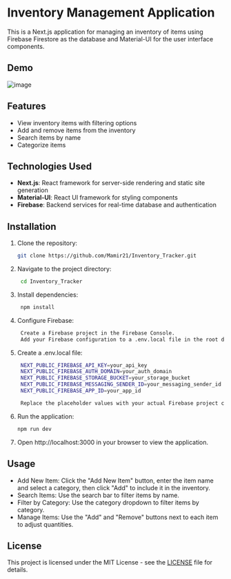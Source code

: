 # Inventory Management Application

This is a Next.js application for managing an inventory of items using Firebase Firestore as the database and Material-UI for the user interface components.

## Demo

![image](https://github.com/user-attachments/assets/336cfff9-a57e-4ff6-91ec-211a39fef91b)

## Features

- View inventory items with filtering options
- Add and remove items from the inventory
- Search items by name
- Categorize items

## Technologies Used

- **Next.js**: React framework for server-side rendering and static site generation
- **Material-UI**: React UI framework for styling components
- **Firebase**: Backend services for real-time database and authentication

## Installation

1. Clone the repository:
   ```bash
   git clone https://github.com/Mamir21/Inventory_Tracker.git

2. Navigate to the project directory:
   ```bash
    cd Inventory_Tracker

3. Install dependencies:
   ```bash
    npm install

4. Configure Firebase:
   ```bash
    Create a Firebase project in the Firebase Console.
    Add your Firebase configuration to a .env.local file in the root directory of your project.
   
5. Create a .env.local file:
   ```bash
    NEXT_PUBLIC_FIREBASE_API_KEY=your_api_key
    NEXT_PUBLIC_FIREBASE_AUTH_DOMAIN=your_auth_domain
    NEXT_PUBLIC_FIREBASE_STORAGE_BUCKET=your_storage_bucket
    NEXT_PUBLIC_FIREBASE_MESSAGING_SENDER_ID=your_messaging_sender_id
    NEXT_PUBLIC_FIREBASE_APP_ID=your_app_id

    Replace the placeholder values with your actual Firebase project credentials.

6. Run the application:
   ```bash
   npm run dev

7. Open http://localhost:3000 in your browser to view the application.

## Usage

- Add New Item: Click the "Add New Item" button, enter the item name and select a category, then click "Add" to include it in the inventory.
- Search Items: Use the search bar to filter items by name.
- Filter by Category: Use the category dropdown to filter items by category.
- Manage Items: Use the "Add" and "Remove" buttons next to each item to adjust quantities.

## License

This project is licensed under the MIT License - see the [LICENSE](LICENSE) file for details.
